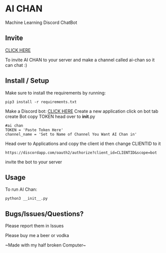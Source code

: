 # AI CHAN
Machine Learning Discord ChatBot

## Invite

[CLICK HERE](https://discord.com/api/oauth2/authorize?client_id=770715946016309259&permissions=88064&scope=bot) 

To invite AI CHAN to your server and make a channel called ai-chan so it can chat :)

## Install / Setup

Make sure to install the requirements by running:
````
pip3 install -r requirements.txt
````

Make a Discord bot:
[CLICK HERE](https://discordapp.com/developers/applications/)
Create a new application click on bot tab create Bot
copy TOKEN head over to __init__.py
````
#ai chan
TOKEN = 'Paste Token Here'
channel_name = 'Set to Name of Channel You Want AI Chan in'
````
Head over to Applications and copy the client id then change CLIENTID to it
````
https://discordapp.com/oauth2/authorize?client_id=CLIENTID&scope=bot
````
invite the bot to your server

## Usage

To run AI Chan:
````
python3 __init__.py
````

## Bugs/Issues/Questions?

Please report them in Issues

Please buy me a beer or vodka

~Made with my half broken Computer~
